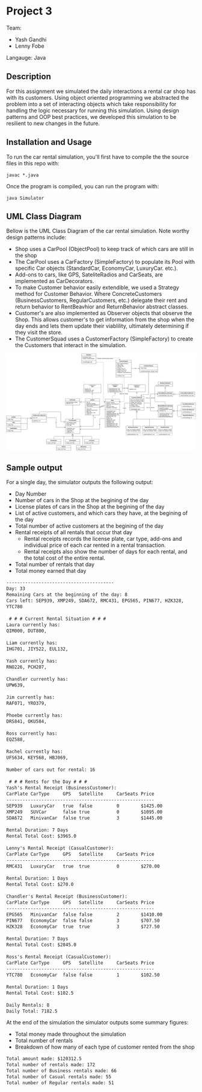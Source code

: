 # Project 3

Team:
* Yash Gandhi
* Lenny Fobe

Langauge: Java

## Description

For this assignment we simulated the daily interactions a rental car shop has with its customers. Using object oriented programming we abstracted the problem into a set of interacting objects which take responsibility for handling the logic necessary for running this simulation. Using design patterns and OOP best practices, we developed this simulation to be resilient to new changes in the future.


## Installation and Usage

To run the car rental simulation, you'll first have to compile the the source files in this repo with:
```
javac *.java
```

Once the program is compiled, you can run the program with:
```
java Simulator
```

## UML Class Diagram

Bellow is the UML Class Diagram of the car rental simulation. Note worthy design patterns include:
- Shop uses a CarPool (ObjectPool) to keep track of which cars are still in the shop
- The CarPool uses a CarFactory (SimpleFactory) to populate its Pool with specific Car objects (StandardCar, EconomyCar, LuxuryCar. etc.).
- Add-ons to cars, like GPS, SateliteRadios and CarSeats, are implemented as CarDecorators.
- To make Customer behavior easily extendible, we used a Strategy method for Customer Behavior. Where ConcreteCustomers (BusinessCustomers, RegularCustomers, etc.) delegate their rent and return behavior to RentBeavhior and ReturnBehavior abstract classes.
- Customer's are also implemented as Observer objects that observe the Shop. This allows customer's to get information from the shop when the day ends and lets them update their viablility, ultimately determining if they visit the store.
- The CustomerSquad uses a CustomerFactory (SimpleFactory) to create the Customers that interact in the simulation.


![UML Class Diagram](UML/CarRentalUML.png)

## Sample output
For a single day, the simulator outputs the following output:
- Day Number
- Number of cars in the Shop at the begining of the day
- License plates of cars in the Shop at the begining of the day
- List of active customers, and which cars they have, at the begining of the day
- Total number of active customers at the begining of the day
- Rental receipts of all rentals that occur that day
    - Rental receipts records the license plate, car type, add-ons and individual price of each car rented in a rental transaction.
    - Rental receipts also show the number of days for each rental, and the total cost of the entire rental.
- Total number of rentals that day
- Total money earned that day

```
----------------------------------------
Day: 33
Remaining Cars at the beginning of the day: 8
Cars left: SEP939, XMP249, SDA672, RMC431, EPG565, PIN677, HZK328, YTC780

 # # # Current Rental Situation # # # 
Laura currently has: 
QIM000, DUT800, 

Liam currently has: 
IHG701, JIY522, EUL132, 

Yash currently has: 
RNO226, PCH207, 

Chandler currently has: 
UPW639, 

Jim currently has: 
RAF071, YRO379, 

Phoebe currently has: 
DRS841, OKU584, 

Ross currently has: 
EQZ588, 

Rachel currently has: 
UFS634, KEY568, HBJ069, 

Number of cars out for rental: 16 
 
 # # # Rents for the Day # # # 
Yash's Rental Receipt (BusinessCustomer):
CarPlate CarType     GPS   Satellite     CarSeats Price     
-------------------------------------------------------
SEP939   LuxuryCar   true  false         0        $1425.00   
XMP249   SUVCar      false true          0        $1095.00   
SDA672   MinivanCar  false true          3        $1445.00   

Rental Duration: 7 Days
Rental Total Cost: $3965.0

Lenny's Rental Receipt (CasualCustomer):
CarPlate CarType     GPS   Satellite     CarSeats Price     
-------------------------------------------------------
RMC431   LuxuryCar   true  true          0        $270.00    

Rental Duration: 1 Days
Rental Total Cost: $270.0

Chandler's Rental Receipt (BusinessCustomer):
CarPlate CarType     GPS   Satellite     CarSeats Price     
-------------------------------------------------------
EPG565   MinivanCar  false false         2        $1410.00   
PIN677   EconomyCar  false false         3        $707.50    
HZK328   EconomyCar  true  true          3        $727.50    

Rental Duration: 7 Days
Rental Total Cost: $2845.0

Ross's Rental Receipt (CasualCustomer):
CarPlate CarType     GPS   Satellite     CarSeats Price     
-------------------------------------------------------
YTC780   EconomyCar  false false         1        $102.50    

Rental Duration: 1 Days
Rental Total Cost: $102.5

Daily Rentals: 8
Daily Total: 7182.5
```

At the end of the simulation the simulator outputs some summary figures:
- Total money made throughout the simulation
- Total number of rentals
- Breakdown of how many of each type of customer rented from the shop

```
Total amount made: $120312.5
Total number of rentals made: 172
Total number of Business rentals made: 66
Total number of Casual rentals made: 55
Total number of Regular rentals made: 51
```
